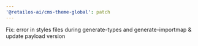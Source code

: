 ```yaml
---
'@retailos-ai/cms-theme-global': patch
---
```


Fix: error in styles files during generate-types and generate-importmap & update payload version
